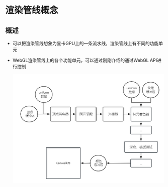 # 渲染管线概念

## 概述

+ 可以把渲染管线想象为显卡GPU上的一条流水线，渲染管线上有不同的功能单元
+ WebGL渲染管线上的各个功能单元，可以通过刚刚介绍的通过WebGL API进行控制

  ![webgl渲染管线](images/webgl渲染管线.png)
